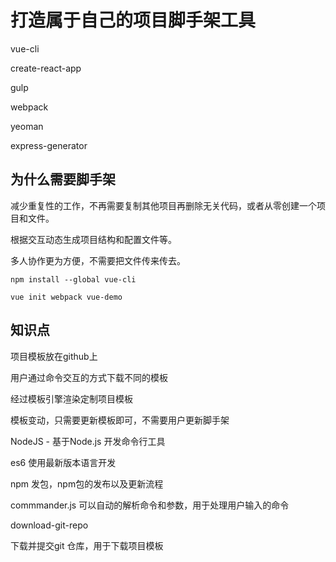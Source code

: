 # 打造属于自己的项目脚手架工具

vue-cli

create-react-app

gulp

webpack

yeoman

express-generator

## 为什么需要脚手架

减少重复性的工作，不再需要复制其他项目再删除无关代码，或者从零创建一个项目和文件。

根据交互动态生成项目结构和配置文件等。

多人协作更为方便，不需要把文件传来传去。

```
npm install --global vue-cli

vue init webpack vue-demo
```

## 知识点

项目模板放在github上

用户通过命令交互的方式下载不同的模板

经过模板引擎渲染定制项目模板

模板变动，只需要更新模板即可，不需要用户更新脚手架

NodeJS - 基于Node.js 开发命令行工具

es6 使用最新版本语言开发

npm 发包，npm包的发布以及更新流程

commmander.js 可以自动的解析命令和参数，用于处理用户输入的命令

download-git-repo

下载并提交git 仓库，用于下载项目模板

















